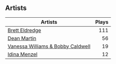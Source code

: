 ## Artists
Artists | Plays 
----- | -----: 
[Brett Eldredge](/artists/brett-eldredge-412447) | 111
[Dean Martin](/artists/dean-martin-6555) | 56
[Vanessa Williams & Bobby Caldwell](/artists/vanessa-williams-bobby-caldwell-115154) | 19
[Idina Menzel](/artists/idina-menzel-42581) | 12

